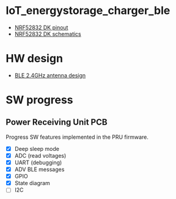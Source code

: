 # IoT_energystorage_charger_ble

- [NRF52832 DK pinout](https://os.mbed.com/platforms/Nordic-nRF52-DK/)
- [NRF52832 DK schematics](https://devzone.nordicsemi.com/cfs-file/__key/communityserver-discussions-components-files/4/PCA10040_5F00_Schematic_5F00_And_5F00_PCB.pdf)

# HW design

- [BLE 2.4GHz antenna design](https://www.infineon.com/dgdl/Infineon-AN91445_Antenna_Design_and_RF_Layout_Guidelines-ApplicationNotes-v09_00-EN.pdf)

# SW progress

## Power Receiving Unit PCB

Progress SW features implemented in the PRU firmware.

- [x] Deep sleep mode
- [x] ADC (read voltages)
- [x] UART (debugging)
- [x] ADV BLE messages
- [x] GPIO
- [x] State diagram
- [ ] I2C
